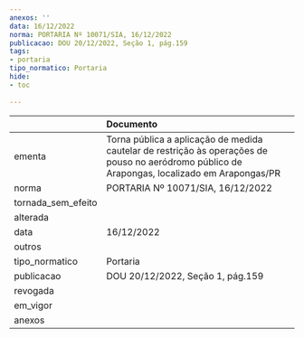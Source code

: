 ```yaml
---
anexos: ''
data: 16/12/2022
norma: PORTARIA Nº 10071/SIA, 16/12/2022
publicacao: DOU 20/12/2022, Seção 1, pág.159
tags:
- portaria
tipo_normatico: Portaria
hide: 
- toc 
 
---
```


|                    | Documento                                                                                                                                     |
|:-------------------|:----------------------------------------------------------------------------------------------------------------------------------------------|
| ementa             | Torna pública a aplicação de medida cautelar de restrição às operações de pouso no aeródromo público de Arapongas, localizado em Arapongas/PR |
| norma              | PORTARIA Nº 10071/SIA, 16/12/2022                                                                                                             |
| tornada_sem_efeito |                                                                                                                                               |
| alterada           |                                                                                                                                               |
| data               | 16/12/2022                                                                                                                                    |
| outros             |                                                                                                                                               |
| tipo_normatico     | Portaria                                                                                                                                      |
| publicacao         | DOU 20/12/2022, Seção 1, pág.159                                                                                                              |
| revogada           |                                                                                                                                               |
| em_vigor           |                                                                                                                                               |
| anexos             |                                                                                                                                               |